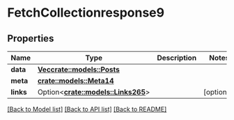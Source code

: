 # FetchCollectionresponse9

## Properties

Name | Type | Description | Notes
------------ | ------------- | ------------- | -------------
**data** | [**Vec<crate::models::Posts>**](posts.md) |  | 
**meta** | [**crate::models::Meta14**](meta14.md) |  | 
**links** | Option<[**crate::models::Links265**](links265.md)> |  | [optional]

[[Back to Model list]](../README.md#documentation-for-models) [[Back to API list]](../README.md#documentation-for-api-endpoints) [[Back to README]](../README.md)


